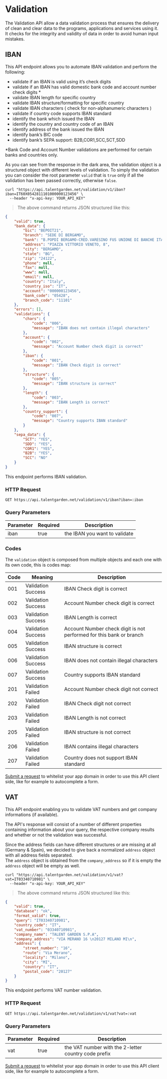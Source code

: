 # Validation
The Validation API allow a data validation process that ensures the delivery of clean and clear data to the programs, applications and services using it. It checks for the integrity and validity of data in order to avoid human input mistakes.

## IBAN
This API endpoint allows you to automate IBAN validation and perform the following:

 * validate if an IBAN is valid using it’s check digits
 * validate if an IBAN has valid domestic bank code and account number check digits *
 * validate IBAN length for specific country
 * validate IBAN structure/formatting for specific country
 * validate IBAN characters ( check for non-alphanumeric characters )
 * validate if country code supports IBAN standard
 * identify the bank which issued the IBAN
 * identify the country and country code of an IBAN
 * identify address of the bank issued the IBAN
 * identify bank’s BIC code
 * identify bank’s SEPA support: B2B,COR1,SCC,SCT,SDD

*Bank Code and Account Number validations are performed for certain banks and countries only.

As you can see from the response in the dark area, the validation object is a structured object with different levels of validation. To simply the validation you can consider the root parameter `valid` that is `true` only if all the validation has been passed correctly, otherwise `false`.

```shell
curl "https://api.talentgarden.net/validation/v1/iban?iban=IT60X0542811101000000123456" \
  --header "x-api-key: YOUR_API_KEY"
```

> The above command returns JSON structured like this:

```json
{
	"valid": true,
	"bank_data": {
		"bic": "BEPOIT21",
		"branch": "SEDE DI BERGAMO",
		"bank": "B.POPDI BERGAMO-CRED.VARESINO FUS UNIONE DI BANCHE ITALIANE",
		"address": "PIAZZA VITTORIO VENETO, 8",
		"city": "BERGAMO",
		"state": "BG",
		"zip": "24122",
		"phone": null,
		"fax": null,
		"www": null,
		"email": null,
		"country": "Italy",
		"country_iso": "IT",
		"account": "000000123456",
		"bank_code": "05428",
		"branch_code": "11101"
	},
	"errors": [],
	"validations": {
		"chars": {
			"code": "006",
			"message": "IBAN does not contain illegal characters"
		},
		"account": {
			"code": "002",
			"message": "Account Number check digit is correct"
		},
		"iban": {
			"code": "001",
			"message": "IBAN Check digit is correct"
		},
		"structure": {
			"code": "005",
			"message": "IBAN structure is correct"
		},
		"length": {
			"code": "003",
			"message": "IBAN Length is correct"
		},
		"country_support": {
			"code": "007",
			"message": "Country supports IBAN standard"
		}
	},
	"sepa_data": {
		"SCT": "YES",
		"SDD": "YES",
		"COR1": "YES",
		"B2B": "YES",
		"SCC": "NO"
	}
}
```

This endpoint performs IBAN validation.

### HTTP Request

`GET https://api.talentgarden.net/validation/v1/iban?iban=:iban`

### Query Parameters

Parameter | Required | Description
--------- | ------- | -----------
iban | true | the IBAN you want to validate

### Codes
The `validation` object is composed from multiple objects and each one with its own code, this is codes map:

Code | Meaning | Description
--------- | ------- | -----------
001	| Validation Success |	IBAN Check digit is correct
002	| Validation Success |	Account Number check digit is correct
003	| Validation Success |	IBAN Length is correct
004	| Validation Success |	Account Number check digit is not performed for this bank or branch
005	| Validation Success |	IBAN structure is correct
006	| Validation Success |	IBAN does not contain illegal characters
007	| Validation Success |	Country supports IBAN standard
201	|Validation Failed	| Account Number check digit not correct
202	| Validation Failed |	IBAN Check digit not correct
203	| Validation Failed |	IBAN Length is not correct
205	| Validation Failed |	IBAN structure is not correct
206	| Validation Failed |	IBAN contains illegal characters
207	| Validation Failed |	Country does not support IBAN standard

<aside class="notice">
<a href="mailto:digital@talentgarden.org?subject=[API Request] Enrichment domain whitelist">Submit a request</a> to whitelist your app domain in order to use this API client side, like for example to autocomplete a form.
</aside>


## VAT
This API endpoint enabling you to validate VAT numbers and get company informations (if available).

The API's response will consist of a number of different properties containing information about your query, the respective company results and whether or not the validation was successful.

Since the address fields can have different structures or are missing at all (Germany & Spain), we decided to give back a normalized `address` object with all address fields separated. <br>
The `address` object is obtained from the `company_address` so if it is empty the `address` object will be empty as well.

```shell
curl "https://api.talentgarden.net/validation/v1/vat?vat=IT03340710981" \
  --header "x-api-key: YOUR_API_KEY"
```

> The above command returns JSON structured like this:

```json
{
	"valid": true,
	"database": "ok",
	"format_valid": true,
	"query": "IT03340710981",
	"country_code": "IT",
	"vat_number": "03340710981",
	"company_name": "TALENT GARDEN S.P.A",
	"company_address": "VIA MERANO 16 \n20127 MILANO MI\n",
	"address": {
		"street_number": "16",
		"route": "Via Merano",
		"locality": "Milano",
		"city": "MI",
		"country": "IT",
		"postal_code": "20127"
	}
}
```

This endpoint performs VAT number validation.

### HTTP Request

`GET https://api.talentgarden.net/validation/v1/vat?vat=:vat`

### Query Parameters

Parameter | Required | Description
--------- | ------- | -----------
vat | true | the VAT number with the 2-letter country code prefix

<aside class="notice">
<a href="mailto:digital@talentgarden.org?subject=[API Request] Enrichment domain whitelist">Submit a request</a> to whitelist your app domain in order to use this API client side, like for example to autocomplete a form.
</aside>
